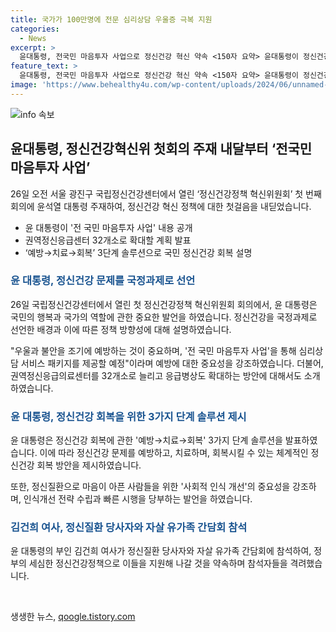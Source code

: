 ```yaml
---
title: 국가가 100만명에 전문 심리상담 우울증 극복 지원
categories:
  - News
excerpt: >
  윤대통령, 전국민 마음투자 사업으로 정신건강 혁신 약속 <150자 요약> 윤대통령이 정신건강 혁신위원회 첫 회의에서 국민의 행복을 위해 정신건강을 국정과제로 선포하고, 3단계 솔루션으로 전 국민 마음투자 사업과 권역정신응급센터 확대 등을 제시했다. 또한, 정신질환 인식 개선과 재활, 고용, 복지서비스 제공을 약속하며 정신건강정책 대전환을 다짐했다.
feature_text: >
  윤대통령, 전국민 마음투자 사업으로 정신건강 혁신 약속 <150자 요약> 윤대통령이 정신건강 혁신위원회 첫 회의에서 국민의 행복을 위해 정신건강을 국정과제로 선포하고, 3단계 솔루션으로 전 국민 마음투자 사업과 권역정신응급센터 확대 등을 제시했다. 또한, 정신질환 인식 개선과 재활, 고용, 복지서비스 제공을 약속하며 정신건강정책 대전환을 다짐했다.
image: 'https://www.behealthy4u.com/wp-content/uploads/2024/06/unnamed-file.png'
---
```


<p><img src="https://www.behealthy4u.com/wp-content/uploads/2024/06/unnamed-file.png" alt="info 속보" /></p>

<h2 data-ke-size="size26">윤대통령, 정신건강혁신위 첫회의 주재 내달부터 ‘전국민 마음투자 사업’</h2>

<p data-ke-size="size16">26일 오전 서울 광진구 국립정신건강센터에서 열린 ‘정신건강정책 혁신위원회’ 첫 번째 회의에 윤석열 대통령 주재하여, 정신건강 혁신 정책에 대한 첫걸음을 내딛었습니다.</p>

<ul>
  <li>윤 대통령이 '전 국민 마음투자 사업' 내용 공개</li>
  <li>권역정신응급센터 32개소로 확대할 계획 발표</li>
  <li>‘예방→치료→회복’ 3단계 솔루션으로 국민 정신건강 회복 설명</li>
</ul>

<h3><b><span style="color: #1a5490;">윤 대통령, 정신건강 문제를 국정과제로 선언</span></b></h3>

<p data-ke-size="size16">26일 국립정신건강센터에서 열린 첫 정신건강정책 혁신위원회 회의에서, 윤 대통령은 국민의 행복과 국가의 역할에 관한 중요한 발언을 하였습니다. 정신건강을 국정과제로 선언한 배경과 이에 따른 정책 방향성에 대해 설명하였습니다. </p>

<p data-ke-size="size16">"우울과 불안을 조기에 예방하는 것이 중요하며, '전 국민 마음투자 사업'을 통해 심리상담 서비스 패키지를 제공할 예정"이라며 예방에 대한 중요성을 강조하였습니다. 더불어, 권역정신응급의료센터를 32개소로 늘리고 응급병상도 확대하는 방안에 대해서도 소개하였습니다.</p>

<h3><b><span style="color: #1a5490;">윤 대통령, 정신건강 회복을 위한 3가지 단계 솔루션 제시</span></b></h3>

<p data-ke-size="size16">윤 대통령은 정신건강 회복에 관한 '예방→치료→회복' 3가지 단계 솔루션을 발표하였습니다. 이에 따라 정신건강 문제를 예방하고, 치료하며, 회복시킬 수 있는 체계적인 정신건강 회복 방안을 제시하였습니다.</p>

<p data-ke-size="size16">또한, 정신질환으로 마음이 아픈 사람들을 위한 '사회적 인식 개선'의 중요성을 강조하며, 인식개선 전략 수립과 빠른 시행을 당부하는 발언을 하였습니다.</p>

<h3><b><span style="color: #1a5490;">김건희 여사, 정신질환 당사자와 자살 유가족 간담회 참석</span></b></h3>

<p data-ke-size="size16">윤 대통령의 부인 김건희 여사가 정신질환 당사자와 자살 유가족 간담회에 참석하여, 정부의 세심한 정신건강정책으로 이들을 지원해 나갈 것을 약속하며 참석자들을 격려했습니다.</p>

<p data-ke-size="size16">&nbsp;</p>
생생한 뉴스, <a href="https://qoogle.tistory.com" rel="dofollow">qoogle.tistory.com</a>


